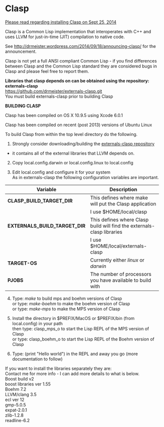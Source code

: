 Clasp
===============

<a href="http://drmeister.wordpress.com/2014/09/26/building-clasp-and-externals-clasp/">Please read regarding installing Clasp on Sept 25, 2014</a>


Clasp is a Common Lisp implementation that interoperates with C++ and uses LLVM for just-in-time (JIT) compilation to native code.

See http://drmeister.wordpress.com/2014/09/18/announcing-clasp/ for the announcement.

Clasp is not yet a full ANSI compliant Common Lisp - if you find differences between Clasp and the Common Lisp standard they are considered bugs in Clasp and please feel free to report them.

**Libraries that clasp depends on can be obtained using the repository: externals-clasp**<br>
https://github.com/drmeister/externals-clasp.git<br>
You must build externals-clasp prior to building Clasp

**BUILDING CLASP**

Clasp has been compiled on OS X 10.9.5 using Xcode 6.0.1

Clasp has been compiled on recent (post 2013) versions of Ubuntu Linux

To build Clasp from within the top level directory do the following.

1) Strongly consider downloading/building the <a href="https://github.com/drmeister/externals-clasp">externals-clasp repository</a><br>
- it contains all of the external libraries that LLVM depends on.

2) Copy local.config.darwin or local.config.linux to local.config

3) Edit local.config and configure it for your system<br>
As in externals-clasp the following configuration variables are important.

| Variable  |   Description 
| ------------- | --------------|
| **CLASP_BUILD_TARGET_DIR**  | This defines where make will put the Clasp application  |
|        | I use $HOME/local/clasp |
| **EXTERNALS_BUILD_TARGET_DIR**  | This defines where Clasp build will find the externals-clasp libraries  |
|   | I use $HOME/local/externals-clasp |
|**TARGET-OS**                    |Currently either _linux_ or _darwin_|
|**PJOBS**                        |The number of processors you have available to build with|


4) Type:    _make_        to build mps and boehm versions of Clasp<br>
   or type: _make-boehm_  to make the boehm version of Clasp<br>
   or type: _make-mps_    to make the MPS version of Clasp

5) Install the directory in $PREFIX/MacOS or $PREFIX/bin (from local.config) in your path<br>
   then type: clasp_mps_o     to start the Lisp REPL of the MPS version of Clasp<br>
   or type:   clasp_boehm_o   to start the Lisp REPL of the Boehm version of Clasp

6) Type: (print "Hello world")  in the REPL and away you go (more documentation to follow)


If you want to install the libraries separately they are:<br>
Contact me for more info - I can add more details to what is below.<br>
Boost build v2<br>
boost libraries ver 1.55<br>
Boehm 7.2<br>
LLVM/clang 3.5<br>
ecl ver 12<br>
gmp-5.0.5<br>
expat-2.0.1<br>
zlib-1.2.8<br>
readline-6.2<br>
